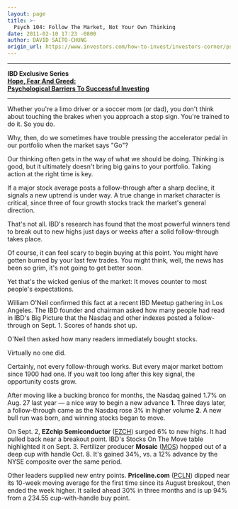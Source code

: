 ```yaml
---
layout: page
title: >-
  Psych 104: Follow The Market, Not Your Own Thinking
date: 2011-02-10 17:23 -0800
author: DAVID SAITO-CHUNG
origin_url: https://www.investors.com/how-to-invest/investors-corner/psych-104-follow-the-market-not-your-own-thinking
---
```





 

 

---

 **IBD Exclusive Series  
[Hope, Fear And Greed:  
Psychological Barriers To Successful Investing](/NewsAndAnalysis/SpecialReport.aspx?id=562114)**  

---

    

Whether you're a limo driver or a soccer mom (or dad), you don't think about touching the brakes when you approach a stop sign. You're trained to do it. So you do.

  

Why, then, do we sometimes have trouble pressing the accelerator pedal in our portfolio when the market says "Go"?

  

Our thinking often gets in the way of what we should be doing. Thinking is good, but it ultimately doesn't bring big gains to your portfolio. Taking action at the right time is key.

  

If a major stock average posts a follow-through after a sharp decline, it signals a new uptrend is under way. A true change in market character is critical, since three of four growth stocks track the market's general direction.

  

That's not all. IBD's research has found that the most powerful winners tend to break out to new highs just days or weeks after a solid follow-through takes place.

  

Of course, it can feel scary to begin buying at this point. You might have gotten burned by your last few trades. You might think, well, the news has been so grim, it's not going to get better soon.

  

Yet that's the wicked genius of the market: It moves counter to most people's expectations.

  

William O'Neil confirmed this fact at a recent IBD Meetup gathering in Los Angeles. The IBD founder and chairman asked how many people had read in IBD's Big Picture that the Nasdaq and other indexes posted a follow-through on Sept. 1. Scores of hands shot up.

  

O'Neil then asked how many readers immediately bought stocks.

  

Virtually no one did.

  

Certainly, not every follow-through works. But every major market bottom since 1900 had one. If you wait too long after this key signal, the opportunity costs grow.

  

After moving like a bucking bronco for months, the Nasdaq gained 1.7% on Aug. 27 last year — a nice way to begin a new advance **1**. Three days later, a follow-through came as the Nasdaq rose 3% in higher volume **2**. A new bull run was born, and winning stocks began to move.

  

On Sept. 2, **EZchip Semiconductor** ([EZCH](https://research.investors.com/quote.aspx?symbol=EZCH)) surged 6% to new highs. It had pulled back near a breakout point. IBD's Stocks On The Move table highlighted it on Sept. 3. Fertilizer producer **Mosaic** ([MOS](https://research.investors.com/quote.aspx?symbol=MOS)) hopped out of a deep cup with handle Oct. 8. It's gained 34%, vs. a 12% advance by the NYSE composite over the same period.

  

Other leaders supplied new entry points. **Priceline.com** ([PCLN](https://research.investors.com/quote.aspx?symbol=PCLN)) dipped near its 10-week moving average for the first time since its August breakout, then ended the week higher. It sailed ahead 30% in three months and is up 94% from a 234.55 cup-with-handle buy point.




